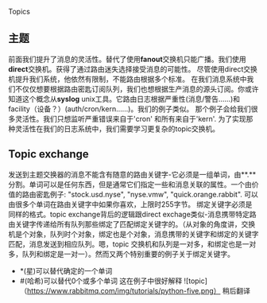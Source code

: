 Topics
## 主题
前面我们提升了消息的灵活性。替代了使用**fanout**交换机只能广播。我们使用**direct**交换机。获得了通过路由迷失选择接受消息的可能性。
尽管使用direct交换机提升我们系统，他依然有限制，不能路由根据多个标准。
在我们消息系统中我们不仅仅想要根据路由密匙订阅队列，我们也想根据生产消息的源头订阅。你或许知道这个概念从**syslog** unix工具。它路由日志根据严重性(消息/警告……)和facility（设备？）(auth/cron/kern……)。我们的例子类似。
那个例子会给我们很多灵活性。我们只想监听严重错误来自于'cron' 和所有来自于'kern'.
为了实现那种灵活性在我们的日志系统中，我们需要学习更复杂的topic交换机。
## Topic exchange
发送到主题交换器的消息不能含有随意的路由关键字-它必须是一组单词，由**.** 分割。单词可以是任何东西，但是通常它们指定一些和消息关联的属性。一个由价值的路由密匙例子: "stock.usd.nyse", "nyse.vmw", "quick.orange.rabbit". 可以由很多个单词在路由关键字中如果你喜欢，上限时255字节。
绑定关键字必须是同样的格式。topic exchange背后的逻辑跟direct exchage类似-消息携带特定路由关键字传递给所有队列那些绑定了匹配绑定关键字的。（从对象的角度讲，交换机是个对象，队列时个对象，绑定也是个对象，消息携带的关键字和绑定的关键字匹配，消息发送到相应队列。嗯，topic 交换机和队列是一对多，和绑定也是一对多，队列和绑定是一对一）。然而又两个特别重要的例子关于绑定关键字。
* \*(星)可以替代确定的一个单词
* \#(哈希)可以替代0个或多个单词
这在例子中很好解释
![topic]（https://www.rabbitmq.com/img/tutorials/python-five.png）
稍后翻译
